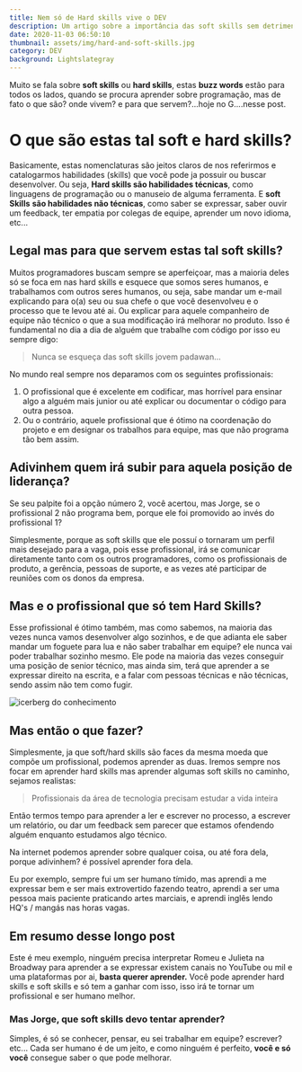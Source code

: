```yaml
---
title: Nem só de Hard skills vive o DEV
description: Um artigo sobre a importância das soft skills sem detrimento das hard skills.
date: 2020-11-03 06:50:10
thumbnail: assets/img/hard-and-soft-skills.jpg
category: DEV
background: Lightslategray
---
```

Muito se fala sobre **soft skills** ou **hard skills**, estas **buzz words** estão para todos os lados, quando se procura aprender sobre programação, mas de fato o que são? onde vivem? e para que servem?...hoje no G....nesse post.

# O que são estas tal soft e hard skills?

Basicamente, estas nomenclaturas são jeitos claros de nos referirmos e catalogarmos habilidades (skills) que você pode ja possuir ou buscar desenvolver. Ou seja, **Hard skills são habilidades técnicas**, como linguagens de programação ou o manuseio de alguma ferramenta. E **soft Skills** **são habilidades não técnicas**, como saber se expressar, saber ouvir um feedback, ter empatia por colegas de equipe, aprender um novo idioma, etc...

## Legal mas para que servem estas tal soft skills?

Muitos programadores buscam sempre se aperfeiçoar, mas a maioria deles só se foca em nas hard skills e esquece que somos seres humanos, e trabalhamos com outros seres humanos, ou seja, sabe mandar um e-mail explicando para o(a) seu ou sua chefe o que você desenvolveu e o processo que te levou até ai. Ou explicar para aquele companheiro de equipe não técnico o que a sua modificação irá melhorar no produto. Isso é fundamental no dia a dia de alguém que trabalhe com código por isso eu sempre digo:

>  Nunca se esqueça das soft skills jovem padawan...

No mundo real sempre nos deparamos com os seguintes profissionais:

1. O profissional que é excelente em codificar, mas horrível para ensinar algo a alguém mais junior ou até explicar ou documentar o código para outra pessoa. 
2. Ou o contrário, aquele profissional que é ótimo na coordenação do projeto e em designar os trabalhos para equipe, mas que não programa tão bem assim.

## Adivinhem quem irá subir para aquela posição de liderança?

Se seu palpite foi a opção número 2, você acertou, mas Jorge, se o profissional 2 não programa bem, porque ele foi promovido ao invés do profissional 1?

Simplesmente, porque as soft skills que ele possuí o tornaram um perfil mais desejado para a vaga, pois esse profissional, irá se comunicar diretamente tanto com os outros programadores, como os profissionais de produto, a gerência, pessoas de suporte, e as vezes até participar de reuniões com os donos da empresa.

## Mas e o profissional que só tem Hard Skills? 

Esse profissional é ótimo também, mas como sabemos, na maioria das vezes nunca vamos desenvolver algo sozinhos, e de que adianta ele saber mandar um foguete para lua e não saber trabalhar em equipe? ele nunca vai poder trabalhar sozinho mesmo. Ele pode na maioria das vezes conseguir uma posição de senior técnico, mas ainda sim, terá que aprender a se expressar direito na escrita, e a falar com pessoas técnicas e não técnicas, sendo assim não tem como fugir.

![icerberg do conhecimento](assets/img/hard-and-soft-skills.jpg "Iceberg do conhecimento")

## Mas então o que fazer?

Simplesmente, ja que soft/hard skills são faces da mesma moeda que compõe um profissional, podemos aprender as duas. Iremos sempre nos focar em aprender hard skills mas aprender algumas soft skills no caminho, sejamos realistas:

> Profissionais da área de tecnologia precisam estudar a vida inteira

Então termos tempo para aprender a ler e escrever no processo, a escrever um relatório, ou dar um feedback sem parecer que estamos ofendendo alguém enquanto estudamos algo técnico.

Na internet podemos aprender sobre qualquer coisa, ou até fora dela, porque adivinhem? é possível aprender fora dela.

Eu por exemplo, sempre fui um ser humano tímido, mas aprendi a me expressar bem e ser mais extrovertido fazendo teatro, aprendi a ser uma pessoa mais paciente praticando artes marciais, e aprendi inglês lendo HQ's / mangás nas horas vagas.

## Em resumo desse longo post

Este é meu exemplo, ninguém precisa interpretar Romeu e Julieta na Broadway para aprender a se expressar existem canais no YouTube ou mil e uma plataformas por ai, **basta querer aprender.** Você pode aprender hard skills e soft skills e só tem a ganhar com isso, isso irá te tornar um profissional e ser humano melhor. 

###  **Mas Jorge, que soft skills devo tentar aprender?**

Simples, é só se conhecer, pensar, eu sei trabalhar em equipe? escrever? etc... Cada ser humano é de um jeito, e como ninguém é perfeito, **você e só você** consegue saber o que pode melhorar.